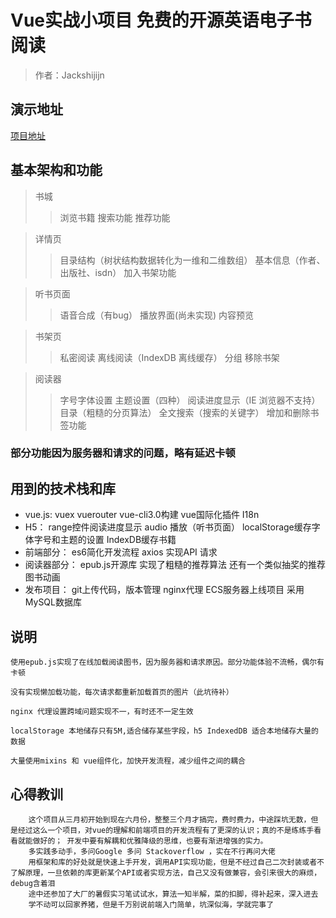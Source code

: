 # Vue实战小项目 免费的开源英语电子书阅读

> 作者：Jackshijijn

## 演示地址

[项目地址](ebook.zerocode.top/book)

## 基本架构和功能

>书城
>>浏览书籍
>>搜索功能
>>推荐功能

>详情页
>>目录结构（树状结构数据转化为一维和二维数组）
>>基本信息（作者、出版社、isdn）
>>加入书架功能

>听书页面
>>语音合成（有bug）
>>播放界面(尚未实现)
>>内容预览

>书架页
>>私密阅读
>>离线阅读（IndexDB 离线缓存）
>>分组
>>移除书架

>阅读器
>>字号字体设置
>>主题设置（四种）
>>阅读进度显示（IE 浏览器不支持）
>>目录（粗糙的分页算法）
>>全文搜索（搜索的关键字）
>>增加和删除书签功能

### 部分功能因为服务器和请求的问题，略有延迟卡顿

## 用到的技术栈和库

* vue.js: vuex  vuerouter  vue-cli3.0构建  vue国际化插件 I18n 
* H5： range控件阅读进度显示  audio 播放（听书页面） localStorage缓存字体字号和主题的设置  IndexDB缓存书籍
* 前端部分： es6简化开发流程  axios 实现API 请求
* 阅读器部分： epub.js开源库  实现了粗糙的推荐算法  还有一个类似抽奖的推荐图书动画
* 发布项目： git上传代码，版本管理  nginx代理   ECS服务器上线项目   采用MySQL数据库

## 说明

    使用epub.js实现了在线加载阅读图书，因为服务器和请求原因。部分功能体验不流畅，偶尔有卡顿
    
    没有实现懒加载功能，每次请求都重新加载首页的图片（此坑待补）
    
    nginx 代理设置跨域问题实现不一，有时还不一定生效
    
    localStorage 本地储存只有5M,适合储存某些字段，h5 IndexedDB 适合本地储存大量的数据
    
    大量使用mixins 和 vue组件化，加快开发流程，减少组件之间的耦合
    
## 心得教训
        这个项目从三月初开始到现在六月份，整整三个月才搞完，费时费力，中途踩坑无数，但是经过这么一个项目，对vue的理解和前端项目的开发流程有了更深的认识；真的不是练练手看看就能做好的； 开发中要有解耦和优雅降级的思维，也要有渐进增强的实力。
        多实践多动手，多问Google 多问 Stackoverflow ，实在不行再问大佬
        用框架和库的好处就是快速上手开发，调用API实现功能，但是不经过自己二次封装或者不了解原理，一旦依赖的库更新某个API或者实现方法，自己又没有做兼容，会引来很大的麻烦，debug含着泪
        途中还参加了大厂的暑假实习笔试试水，算法一知半解，菜的扣脚，得补起来，深入进去
        学不动可以回家养猪，但是千万别说前端入门简单，坑深似海，学就完事了

